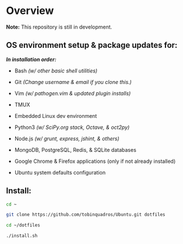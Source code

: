 # Overview

**Note:** This repository is still in development.

## OS environment setup & package updates for:
*__In installation order:__*

+ Bash _(w/ other basic shell utilities)_

+ Git _(Change username & email if you clone this.)_

+ Vim _(w/ pathogen.vim & updated plugin installs)_

+ TMUX

+ Embedded Linux dev environment

+ Python3 _(w/ SciPy.org stack, Octave, & oct2py)_

+ Node.js _(w/ grunt, express, jshint, & others)_

+ MongoDB, PostgreSQL, Redis, & SQLite databases

+ Google Chrome & Firefox applications (only if not already installed)

+ Ubuntu system defaults configuration

## Install:

``` bash
cd ~

git clone https://github.com/tobinquadros/Ubuntu.git dotfiles

cd ~/dotfiles

./install.sh
```

